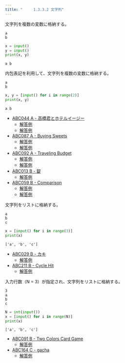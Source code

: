 ```yaml
---
title: "　　　1.3.3.2 文字列"
---
```


文字列を複数の変数に格納する。

```text:入力
a
b
```

```python:サンプルコード：sample_61.py
x = input()
y = input()
print(x, y)
```

```text:実行結果
a b
```

内包表記を利用して、文字列を複数の変数に格納する。

```text:入力
a
b
```

```python:サンプルコード：sample_62.py
x, y = [input() for i in range(2)]
print(x, y)
```

```text:実行結果
a b
```

- [ABC044 A - 高橋君とホテルイージー](https://atcoder.jp/contests/abc044/tasks/abc044_a)
    - [解答例](https://atcoder.jp/contests/abc044/submissions/33240658)
    - [解答例](https://atcoder.jp/contests/abc044/submissions/14934199)
- [ABC087 A - Buying Sweets](https://atcoder.jp/contests/abc087/tasks/abc087_a)
    - [解答例](https://atcoder.jp/contests/abc087/submissions/33240711)
    - [解答例](https://atcoder.jp/contests/abc087/submissions/15311661)
- [ABC092 A - Traveling Budget](https://atcoder.jp/contests/abc092/tasks/abc092_a)
    - [解答例](https://atcoder.jp/contests/abc092/submissions/33240734)
    - [解答例](https://atcoder.jp/contests/abc092/submissions/14934239)
- [ABC013 B - 錠](https://atcoder.jp/contests/abc013/tasks/abc013_2)
    - [解答例](https://atcoder.jp/contests/abc013/submissions/18016534)
- [ABC059 B - Comparison](https://atcoder.jp/contests/abc059/tasks/abc059_b)
    - [解答例](https://atcoder.jp/contests/abc059/submissions/15404548)
    - [解答例](https://atcoder.jp/contests/abc059/submissions/33240771)

文字列をリストに格納する。

```text:入力
a
b
c
```

```python:サンプルコード：sample_63.py
x = [input() for i in range(3)]
print(x)
```

```text:実行結果
['a', 'b', 'c']
```

- [ABC029 B - カキ](https://atcoder.jp/contests/abc029/tasks/abc029_b)
    - [解答例](https://atcoder.jp/contests/abc029/submissions/15406171)
- [ABC211 B - Cycle Hit](https://atcoder.jp/contests/abc211/tasks/abc211_b)
    - [解答例](https://atcoder.jp/contests/abc211/submissions/24702271)

入力行数（N = 3）が指定され、文字列をリストに格納する。

```text:入力
3
a
b
c
```

```python:サンプルコード：sample_64.py
N = int(input())
x = [input() for i in range(N)]
print(x)
```

```text:実行結果
['a', 'b', 'c']
```

- [ABC091 B - Two Colors Card Game](https://atcoder.jp/contests/abc091/tasks/abc091_b)
    - [解答例](https://atcoder.jp/contests/abc091/submissions/17771316)
- [ABC164 C - gacha](https://atcoder.jp/contests/abc164/tasks/abc164_c)
    - [解答例](https://atcoder.jp/contests/abc164/submissions/13734833)